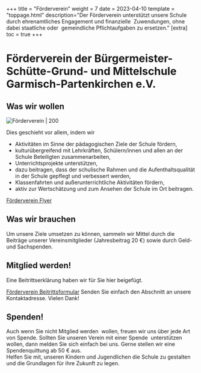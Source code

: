 +++
title = "Förderverein"
weight = 7
date = 2023-04-10
template = "toppage.html"
description="Der Förderverein unterstützt unsere Schule durch ehrenamtliches Engagement und finanzielle  Zuwendungen, ohne dabei staatliche oder  gemeindliche Pflichtaufgaben zu ersetzen."
[extra]
toc = true
+++

# Förderverein der Bürgermeister-Schütte-Grund- und Mittelschule Garmisch-Partenkirchen e.V.

## Was wir wollen

![Förderverein | 200](../foerderverein.png)

Dies geschieht vor allem, indem wir

-   Aktivitäten im Sinne der pädagogischen Ziele der Schule fördern,
-   kulturübergreifend mit Lehrkräften, Schülern/innen und allen an der Schule Beteiligten zusammenarbeiten,
-   Unterrichtsprojekte unterstützen,
-   dazu beitragen, dass der schulische Rahmen und die Aufenthaltsqualität in der Schule gepflegt und verbessert werden,
-   Klassenfahrten und außerunterrichtliche Aktivitäten fördern,
-   aktiv zur Wertschätzung und zum Ansehen der Schule im Ort beitragen.

[Förderverein Flyer](https://volksschule-partenkirchen.de/wp-content/uploads/P_GSMS-Fo%CC%88rderverein_Flyer_Web_29-03-19.pdf)

## Was wir brauchen

Um unsere Ziele umsetzen zu können, sammeln wir Mittel durch die Beiträge unserer Vereinsmitglieder (Jahresbeitrag 20 €) sowie durch Geld- und Sachspenden.

## Mitglied werden!

Eine Beitrittserklärung haben wir für Sie hier beigefügt.

[Förderverein Beitrittsformular](https://volksschule-partenkirchen.de/wp-content/uploads/P_GSMS-Fo%CC%88rderverein_Beitrittsformular.pdf)
Senden Sie einfach den Abschnitt an unsere Kontaktadresse. Vielen Dank!

## Spenden!

Auch wenn Sie nicht Mitglied werden  wollen, freuen wir uns über jede Art von Spende. Sollten Sie unseren Verein mit einer Spende  unterstützen wollen, dann melden Sie sich einfach bei uns. Gerne stellen wir eine Spendenquittung ab 50 € aus.  
Helfen Sie mit, unseren Kindern und Jugendlichen die Schule zu gestalten und die Grundlagen für ihre Zukunft zu legen.